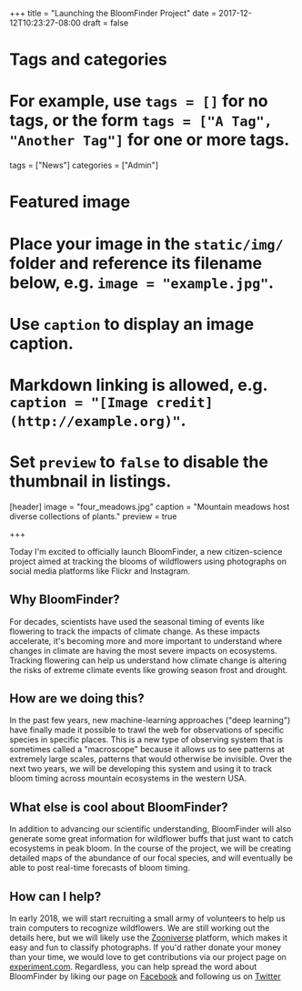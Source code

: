 +++
title = "Launching the BloomFinder Project"
date = 2017-12-12T10:23:27-08:00
draft = false

# Tags and categories
# For example, use `tags = []` for no tags, or the form `tags = ["A Tag", "Another Tag"]` for one or more tags.
tags = ["News"]
categories = ["Admin"]

# Featured image
# Place your image in the `static/img/` folder and reference its filename below, e.g. `image = "example.jpg"`.
# Use `caption` to display an image caption.
#   Markdown linking is allowed, e.g. `caption = "[Image credit](http://example.org)"`.
# Set `preview` to `false` to disable the thumbnail in listings.
[header]
image = "four_meadows.jpg"
caption = "Mountain meadows host diverse collections of plants."
preview = true

+++

Today I'm excited to officially launch BloomFinder, a new citizen-science project aimed at tracking the blooms of wildflowers using photographs on social media platforms like Flickr and Instagram.

## Why BloomFinder?
For decades, scientists have used the seasonal timing of events like flowering to track the impacts of climate change. As these impacts accelerate, it's becoming more and more important to understand where changes in climate are having the most severe impacts on ecosystems. Tracking flowering can help us understand how climate change is altering the risks of extreme climate events like growing season frost and drought.

## How are we doing this?
In the past few years, new machine-learning approaches ("deep learning") have finally made it possible to trawl the web for observations of specific species in specific places. This is a new type of observing system that is sometimes called a "macroscope" because it allows us to see patterns at extremely large scales, patterns that would otherwise be invisible. Over the next two years, we will be developing this system and using it to track bloom timing across mountain ecosystems in the western USA.

## What else is cool about BloomFinder?
In addition to advancing our scientific understanding, BloomFinder will also generate some great information for wildflower buffs that just want to catch ecosystems in peak bloom. In the course of the project, we will be creating detailed maps of the abundance of our focal species, and will eventually be able to post real-time forecasts of bloom timing.

## How can I help?

In early 2018, we will start recruiting a small army of volunteers to help us train computers to recognize wildflowers. We are still working out the details here, but we will likely use the [Zooniverse](https://www.zooniverse.org/) platform, which makes it easy and fun to classify photographs. If you'd rather donate your money than your time, we would love to get contributions via our project page on [experiment.com](https://experiment.com/). Regardless, you can help spread the word about BloomFinder by liking our page on [Facebook](https://www.facebook.com/BloomFinder) and following us on [Twitter](https://twitter.com/BloomFinder)
